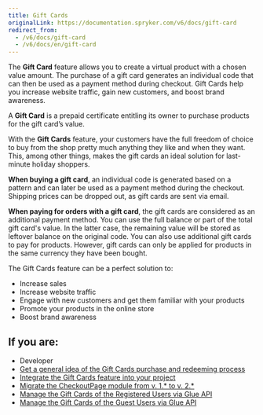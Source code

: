 ```yaml
---
title: Gift Cards
originalLink: https://documentation.spryker.com/v6/docs/gift-card
redirect_from:
  - /v6/docs/gift-card
  - /v6/docs/en/gift-card
---
```


The **Gift Card** feature allows you to create a virtual product with a chosen value amount. The purchase of a gift card generates an individual code that can then be used as a payment method during checkout. Gift Cards help you increase website traffic, gain new customers, and boost brand awareness. 

A **Gift Card** is a prepaid certificate entitling its owner to purchase products for the gift card’s value. 

With the **Gift Cards** feature, your customers have the full freedom of choice to buy from the shop pretty much anything they like and when they want. This, among other things, makes the gift cards an ideal solution for last-minute holiday shoppers. 

**When buying a gift card**, an individual code is generated based on a pattern and can later be used as a payment method during the checkout. Shipping prices can be dropped out, as gift cards are sent via email.

**When paying for orders with a gift card**, the gift cards are considered as an additional payment method. You can use the full balance  or part of the total gift card's value. In the latter case, the remaining value will be stored as leftover balance on the original code. You can also use additional gift cards to pay for products. However, gift cards can only be applied for products in the same currency they have been bought.

The Gift Cards feature can be a perfect solution to:

* Increase sales
* Increase website traffic
* Engage with new customers and get them familiar with your products
* Promote your products in the online store
* Boost brand awareness

 ## If you are:

<div class="mr-container">
    <div class="mr-list-container">
        <!-- col1 -->
        <div class="mr-col">
            <ul class="mr-list mr-list-green">
                <li class="mr-title">Developer</li>
<li><a href="https://documentation.spryker.com/docs/gift-cards-purchase-redeeming" class="mr-link">Get a general idea of the Gift Cards purchase and redeeming process</a></li>
<li><a href="https://documentation.spryker.com/docs/gift-cards-feature-integration" class="mr-link">Integrate the Gift Cards feature into your project</a></li>
<li><a href="https://documentation.spryker.com/docs/en/migration-guide-checkoutpage#upgrading-from-version-1---to-version-2--" class="mr-link">Migrate the CheckoutPage module from v. 1.* to v. 2.*</a></li>
                <li><a href="https://documentation.spryker.com/docs/en/managing-gift-cards-of-registered-users" class="mr-link">Manage the Gift Cards of the Registered Users via Glue API</a></li>
                <li><a href="https://documentation.spryker.com/docs/en/managing-gift-cards-of-guest-users" class="mr-link">Manage the Gift Cards of the Guest Users via Glue API</a></li>
  </ul>
        </div>
    </div>    
            
